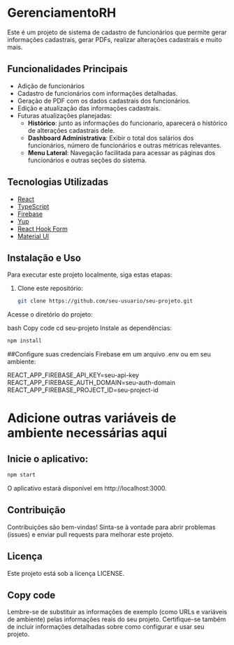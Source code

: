# GerenciamentoRH
Este é um projeto de sistema de cadastro de funcionários que permite gerar informações cadastrais, gerar PDFs, realizar alterações cadastrais e muito mais.

## Funcionalidades Principais

- Adição de funcionários
- Cadastro de funcionários com informações detalhadas.
- Geração de PDF com os dados cadastrais dos funcionários.
- Edição e atualização das informações cadastrais.
- Futuras atualizações planejadas:
  - **Histórico**: junto as informações do funcionario, aparecerá o histórico de alterações cadastrais dele.
  - **Dashboard Administrativa**: Exibir o total dos salários dos funcionários, número de funcionários e outras métricas relevantes.
  - **Menu Lateral**: Navegação facilitada para acessar as páginas dos funcionários e outras seções do sistema.

## Tecnologias Utilizadas

- [React](https://reactjs.org/)
- [TypeScript](https://www.typescriptlang.org/)
- [Firebase](https://firebase.google.com/)
- [Yup](https://github.com/jquense/yup)
- [React Hook Form](https://react-hook-form.com/)
- [Material UI](https://mui.com/)

## Instalação e Uso

Para executar este projeto localmente, siga estas etapas:

1. Clone este repositório:

   ```bash
   git clone https://github.com/seu-usuario/seu-projeto.git

Acesse o diretório do projeto:

bash
Copy code
cd seu-projeto
Instale as dependências:

```bash
npm install
```
##Configure suas credenciais Firebase em um arquivo .env ou em seu ambiente:

REACT_APP_FIREBASE_API_KEY=seu-api-key
REACT_APP_FIREBASE_AUTH_DOMAIN=seu-auth-domain
REACT_APP_FIREBASE_PROJECT_ID=seu-project-id
# Adicione outras variáveis de ambiente necessárias aqui

## Inicie o aplicativo:

```bash
npm start
````
O aplicativo estará disponível em http://localhost:3000.

## Contribuição
Contribuições são bem-vindas! Sinta-se à vontade para abrir problemas (issues) e enviar pull requests para melhorar este projeto.

## Licença
Este projeto está sob a licença LICENSE.


## Copy code

Lembre-se de substituir as informações de exemplo (como URLs e variáveis de ambiente) pelas informações reais do seu projeto. Certifique-se também de incluir informações detalhadas sobre como configurar e usar seu projeto.


